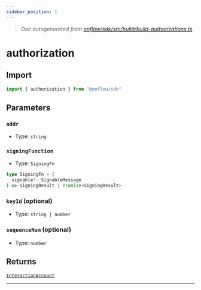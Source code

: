 ```yaml
---
sidebar_position: 1
---
```


> _Doc autogenerated from [onflow/sdk/src/build/build-authorizations.ts](https://github.com/onflow/fcl-js/tree/master/packages/sdk/src/build/build-authorizations.ts)_

# authorization


## Import

```typescript
import { authorization } from "@onflow/sdk"
```


## Parameters

### `addr` 
- Type: `string`


### `signingFunction` 
- Type: `SigningFn`

```typescript
type SigningFn = (
  signable?: SignableMessage
) => SigningResult | Promise<SigningResult>
```

### `keyId` (optional)
- Type: `string | number`


### `sequenceNum` (optional)
- Type: `number`



## Returns

[`InteractionAccount`](../types#interactionaccount)


---